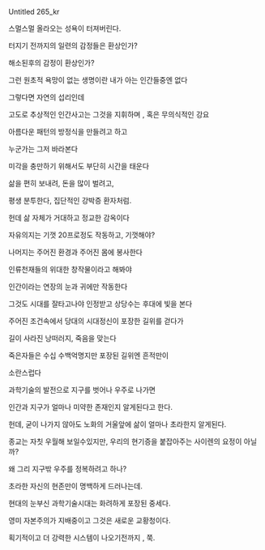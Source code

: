
Untitled 265_kr


스멀스멀 올라오는 성욕이  터져버린다.

터지기 전까지의 일련의 감정들은 환상인가?

해소된후의 감정이 환상인가?

그런 원초적 욕망이 없는 생명이란 내가 아는  인간들중엔 없다

그렇다면 자연의 섭리인데  

고도로 추상적인  인간사고는 그것을 지휘하며 , 혹은 무의식적인 강요

아름다운 패턴의 방정식을 만들려고 하고 

누군가는 그저  바라본다



미각을 충만하기 위해서도  부단히 시간을 태운다

삶을 편히 보내려,  돈을 많이 벌려고,

평생 분투한다, 집단적인 강박증 환자처럼. 

헌데 삶 자체가 거대하고 정교한 감옥이다

자유의지는 기껏 20프로정도 작동하고, 기껏해야?

나머지는 주어진 환경과 주어진 몸에 봉사한다

인류천재들의 위대한 창작물이라고 해봐야

인간이라는 연장의  눈과 귀에만 작동한다

그것도 시대를 잘타고나야 인정받고 상당수는 후대에 빛을 본다

주어진 조건속에서 당대의 시대정신이 포장한 길위를 걷다가

길이 사라진 낭떠러지, 죽음을 맞는다

죽은자들은 수십 수백억명지만 포장된 길위엔  흔적만이 

소란스럽다


과학기술의 발전으로 지구를 벗어나 우주로 나가면  

인간과 지구가 얼마나 미약한 존재인지 알게된다고 한다.

헌데, 굳이 나가지 않아도  노화의 거울앞에   삶이 얼마나 초라한지 알게된다.

종교는  자칫 우월해 보일수있지만,   우리의  현기증을 붙잡아주는 사이렌의 요정이 아닐까? 



왜 그리 지구밖 우주를 정복하려고 하나? 

초라한 자신의 현존만이  명백하게 드러나는데. 


현대의 눈부신 과학기술시대는 화려하게 포장된 중세다. 

영미 자본주의가 지배중이고 그것은 새로운 교황청이다. 

획기적이고 더 강력한 시스템이 나오기전까지 , 쭉. 
  
